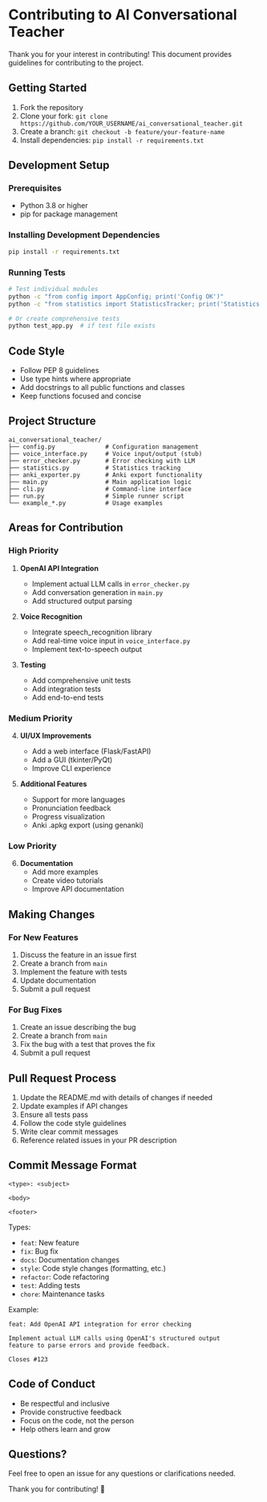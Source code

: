 # Contributing to AI Conversational Teacher

Thank you for your interest in contributing! This document provides guidelines for contributing to the project.

## Getting Started

1. Fork the repository
2. Clone your fork: `git clone https://github.com/YOUR_USERNAME/ai_conversational_teacher.git`
3. Create a branch: `git checkout -b feature/your-feature-name`
4. Install dependencies: `pip install -r requirements.txt`

## Development Setup

### Prerequisites
- Python 3.8 or higher
- pip for package management

### Installing Development Dependencies
```bash
pip install -r requirements.txt
```

### Running Tests
```bash
# Test individual modules
python -c "from config import AppConfig; print('Config OK')"
python -c "from statistics import StatisticsTracker; print('Statistics OK')"

# Or create comprehensive tests
python test_app.py  # if test file exists
```

## Code Style

- Follow PEP 8 guidelines
- Use type hints where appropriate
- Add docstrings to all public functions and classes
- Keep functions focused and concise

## Project Structure

```
ai_conversational_teacher/
├── config.py              # Configuration management
├── voice_interface.py     # Voice input/output (stub)
├── error_checker.py       # Error checking with LLM
├── statistics.py          # Statistics tracking
├── anki_exporter.py       # Anki export functionality
├── main.py                # Main application logic
├── cli.py                 # Command-line interface
├── run.py                 # Simple runner script
└── example_*.py           # Usage examples
```

## Areas for Contribution

### High Priority
1. **OpenAI API Integration**
   - Implement actual LLM calls in `error_checker.py`
   - Add conversation generation in `main.py`
   - Add structured output parsing

2. **Voice Recognition**
   - Integrate speech_recognition library
   - Add real-time voice input in `voice_interface.py`
   - Implement text-to-speech output

3. **Testing**
   - Add comprehensive unit tests
   - Add integration tests
   - Add end-to-end tests

### Medium Priority
4. **UI/UX Improvements**
   - Add a web interface (Flask/FastAPI)
   - Add a GUI (tkinter/PyQt)
   - Improve CLI experience

5. **Additional Features**
   - Support for more languages
   - Pronunciation feedback
   - Progress visualization
   - Anki .apkg export (using genanki)

### Low Priority
6. **Documentation**
   - Add more examples
   - Create video tutorials
   - Improve API documentation

## Making Changes

### For New Features
1. Discuss the feature in an issue first
2. Create a branch from `main`
3. Implement the feature with tests
4. Update documentation
5. Submit a pull request

### For Bug Fixes
1. Create an issue describing the bug
2. Create a branch from `main`
3. Fix the bug with a test that proves the fix
4. Submit a pull request

## Pull Request Process

1. Update the README.md with details of changes if needed
2. Update examples if API changes
3. Ensure all tests pass
4. Follow the code style guidelines
5. Write clear commit messages
6. Reference related issues in your PR description

## Commit Message Format

```
<type>: <subject>

<body>

<footer>
```

Types:
- `feat`: New feature
- `fix`: Bug fix
- `docs`: Documentation changes
- `style`: Code style changes (formatting, etc.)
- `refactor`: Code refactoring
- `test`: Adding tests
- `chore`: Maintenance tasks

Example:
```
feat: Add OpenAI API integration for error checking

Implement actual LLM calls using OpenAI's structured output
feature to parse errors and provide feedback.

Closes #123
```

## Code of Conduct

- Be respectful and inclusive
- Provide constructive feedback
- Focus on the code, not the person
- Help others learn and grow

## Questions?

Feel free to open an issue for any questions or clarifications needed.

Thank you for contributing! 🎉
